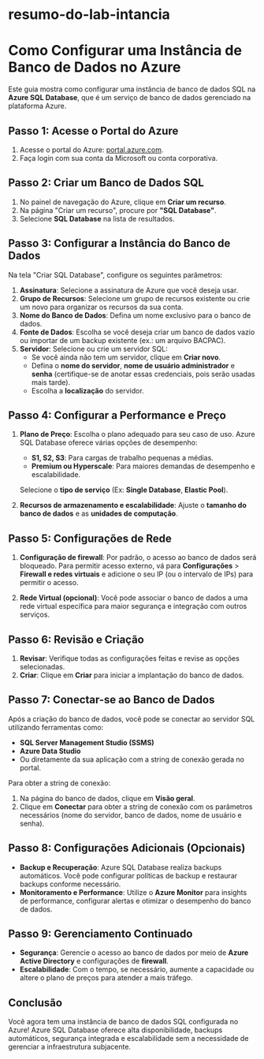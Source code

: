 # resumo-do-lab-intancia

# Como Configurar uma Instância de Banco de Dados no Azure

Este guia mostra como configurar uma instância de banco de dados SQL na **Azure SQL Database**, que é um serviço de banco de dados gerenciado na plataforma Azure.

## Passo 1: Acesse o Portal do Azure

1. Acesse o portal do Azure: [portal.azure.com](https://portal.azure.com).
2. Faça login com sua conta da Microsoft ou conta corporativa.

## Passo 2: Criar um Banco de Dados SQL

1. No painel de navegação do Azure, clique em **Criar um recurso**.
2. Na página "Criar um recurso", procure por **"SQL Database"**.
3. Selecione **SQL Database** na lista de resultados.

## Passo 3: Configurar a Instância do Banco de Dados

Na tela "Criar SQL Database", configure os seguintes parâmetros:

1. **Assinatura**: Selecione a assinatura de Azure que você deseja usar.
2. **Grupo de Recursos**: Selecione um grupo de recursos existente ou crie um novo para organizar os recursos da sua conta.
3. **Nome do Banco de Dados**: Defina um nome exclusivo para o banco de dados.
4. **Fonte de Dados**: Escolha se você deseja criar um banco de dados vazio ou importar de um backup existente (ex.: um arquivo BACPAC).
5. **Servidor**: Selecione ou crie um servidor SQL:
   - Se você ainda não tem um servidor, clique em **Criar novo**.
   - Defina o **nome do servidor**, **nome de usuário administrador** e **senha** (certifique-se de anotar essas credenciais, pois serão usadas mais tarde).
   - Escolha a **localização** do servidor.

## Passo 4: Configurar a Performance e Preço

1. **Plano de Preço**: Escolha o plano adequado para seu caso de uso. Azure SQL Database oferece várias opções de desempenho:
   - **S1, S2, S3**: Para cargas de trabalho pequenas a médias.
   - **Premium ou Hyperscale**: Para maiores demandas de desempenho e escalabilidade.
   
   Selecione o **tipo de serviço** (Ex: **Single Database**, **Elastic Pool**).
2. **Recursos de armazenamento e escalabilidade**: Ajuste o **tamanho do banco de dados** e as **unidades de computação**.

## Passo 5: Configurações de Rede

1. **Configuração de firewall**: Por padrão, o acesso ao banco de dados será bloqueado. Para permitir acesso externo, vá para **Configurações** > **Firewall e redes virtuais** e adicione o seu IP (ou o intervalo de IPs) para permitir o acesso.
   
2. **Rede Virtual (opcional)**: Você pode associar o banco de dados a uma rede virtual específica para maior segurança e integração com outros serviços.

## Passo 6: Revisão e Criação

1. **Revisar**: Verifique todas as configurações feitas e revise as opções selecionadas.
2. **Criar**: Clique em **Criar** para iniciar a implantação do banco de dados.

## Passo 7: Conectar-se ao Banco de Dados

Após a criação do banco de dados, você pode se conectar ao servidor SQL utilizando ferramentas como:
- **SQL Server Management Studio (SSMS)**
- **Azure Data Studio**
- Ou diretamente da sua aplicação com a string de conexão gerada no portal.

Para obter a string de conexão:
1. Na página do banco de dados, clique em **Visão geral**.
2. Clique em **Conectar** para obter a string de conexão com os parâmetros necessários (nome do servidor, banco de dados, nome de usuário e senha).

## Passo 8: Configurações Adicionais (Opcionais)

- **Backup e Recuperação**: Azure SQL Database realiza backups automáticos. Você pode configurar políticas de backup e restaurar backups conforme necessário.
- **Monitoramento e Performance**: Utilize o **Azure Monitor** para insights de performance, configurar alertas e otimizar o desempenho do banco de dados.

## Passo 9: Gerenciamento Continuado

- **Segurança**: Gerencie o acesso ao banco de dados por meio de **Azure Active Directory** e configurações de **firewall**.
- **Escalabilidade**: Com o tempo, se necessário, aumente a capacidade ou altere o plano de preços para atender a mais tráfego.

## Conclusão

Você agora tem uma instância de banco de dados SQL configurada no Azure! Azure SQL Database oferece alta disponibilidade, backups automáticos, segurança integrada e escalabilidade sem a necessidade de gerenciar a infraestrutura subjacente.

